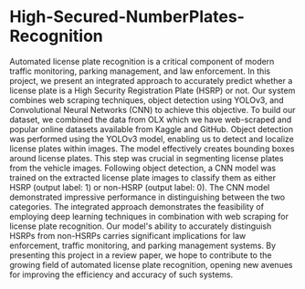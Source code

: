 ﻿# High-Secured-NumberPlates-Recognition

 Automated license plate recognition is a critical 
component of modern traffic monitoring, parking management, 
and law enforcement. In this project, we present an integrated 
approach to accurately predict whether a license plate is a High
Security Registration Plate (HSRP) or not. Our system 
combines web scraping techniques, object detection using 
YOLOv3, and Convolutional Neural Networks (CNN) to 
achieve this objective. To build our dataset, we combined the 
data from OLX which we have web-scraped and popular online 
datasets available from Kaggle and GitHub. Object detection 
was performed using the YOLOv3 model, enabling us to detect 
and localize license plates within images. The model effectively 
creates bounding boxes around license plates. This step was 
crucial in segmenting license plates from the vehicle images. 
Following object detection, a CNN model was trained on the 
extracted license plate images to classify them as either HSRP 
(output label: 1) or non-HSRP (output label: 0). The CNN model 
demonstrated impressive performance in distinguishing 
between the two categories. The integrated approach 
demonstrates the feasibility of employing deep learning 
techniques in combination with web scraping for license plate 
recognition. Our model's ability to accurately distinguish 
HSRPs from non-HSRPs carries significant implications for law 
enforcement, traffic monitoring, and parking management 
systems. By presenting this project in a review paper, we hope 
to contribute to the growing field of automated license plate 
recognition, opening new avenues for improving the efficiency 
and accuracy of such systems. 
